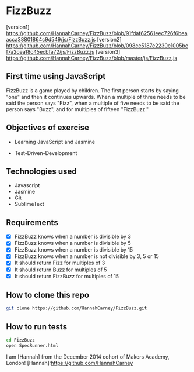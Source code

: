 FizzBuzz
==========

[version1] https://github.com/HannahCarney/FizzBuzz/blob/91fdaf62561eec726f6beaacca38801864c9d549/js/FizzBuzz.js
[version2] https://github.com/HannahCarney/FizzBuzz/blob/098ce5187e2230e1005bcf7a2cea18c45ecbfa72/js/FizzBuzz.js
[version3] https://github.com/HannahCarney/FizzBuzz/blob/master/js/FizzBuzz.js


First time using JavaScript
-------------------------
FizzBuzz is a game played by children. The first person starts by saying "one" and then it continues upwards. When a multiple of three needs to be said the person says "Fizz", when a multiple of five needs to be said the person says "Buzz", and for multiples of fifteen "FizzBuzz."

Objectives of exercise
----
- Learning JavaScript and Jasmine
* Test-Driven-Development

Technologies used
----
- Javascript
- Jasmine
- Git
- SublimeText


Requirements
----
- [x] FizzBuzz knows when a number is divisible by 3
- [x] FizzBuzz knows when a number is divisible by 5
- [x] FizzBuzz knows when a number is divisible by 15
- [x] FizzBuzz knows when a number is not divisible by 3, 5 or 15
- [x] It should return Fizz for multiples of 3
- [x] It should return Buzz for multiples of 5
- [x] It should return FizzBuzz for multiples of 15

How to clone this repo
----
```sh
git clone https://github.com/HannahCarney/FizzBuzz.git
```

How to run tests
----
```sh
cd FizzBuzz
open SpecRunner.html
```

I am [Hannah] from the December 2014 cohort of Makers Academy, London!
[Hannah]:https://github.com/HannahCarney
